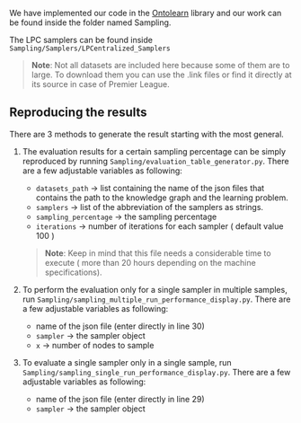 We have implemented our code in the [Ontolearn](https://github.com/dice-group/Ontolearn/tree/develop) library 
and our work can be found inside the folder named Sampling.

The LPC samplers can be found inside `Sampling/Samplers/LPCentralized_Samplers`

> **Note**: Not all datasets are included here because some of them are to large. To download them you can use the 
> .link files or find it directly at its source in case of Premier League.

## Reproducing the results

There are 3 methods to generate the result starting with the most general.

1.  The evaluation results for a certain sampling percentage can be simply reproduced by running `Sampling/evaluation_table_generator.py`.
    There are a few adjustable variables as following:
    - `datasets_path` -> list containing the name of the json files that contains the path to the knowledge graph and
                               the learning problem.
    - `samplers` -> list of the abbreviation of the samplers as strings.
    - `sampling_percentage` -> the sampling percentage
    - `iterations` -> number of iterations for each sampler ( default value 100 )

    > **Note**: Keep in mind that this file needs a considerable time to execute ( more than 20 hours depending on the machine specifications).


2.  To perform the evaluation only for a single sampler in multiple samples, run `Sampling/sampling_multiple_run_performance_display.py`.
    There are a few adjustable variables as following:
    - name of the json file (enter directly in line 30)
    - `sampler` -> the sampler object
    - `x` -> number of nodes to sample

3.  To evaluate a single sampler only in a single sample, run `Sampling/sampling_single_run_performance_display.py`.
    There are a few adjustable variables as following:
    - name of the json file (enter directly in line 29)
    - `sampler` -> the sampler object
